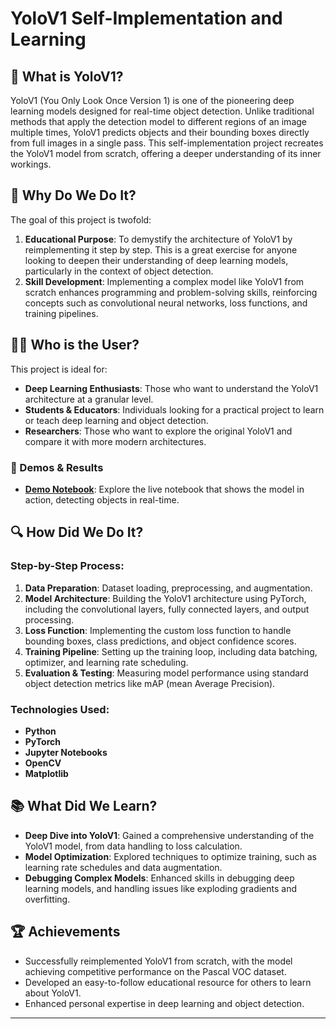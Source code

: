 # YoloV1 Self-Implementation and Learning

## 🌟 What is YoloV1?

YoloV1 (You Only Look Once Version 1) is one of the pioneering deep learning models designed for real-time object detection. Unlike traditional methods that apply the detection model to different regions of an image multiple times, YoloV1 predicts objects and their bounding boxes directly from full images in a single pass. This self-implementation project recreates the YoloV1 model from scratch, offering a deeper understanding of its inner workings.

## 🎯 Why Do We Do It?

The goal of this project is twofold:
1. **Educational Purpose**: To demystify the architecture of YoloV1 by reimplementing it step by step. This is a great exercise for anyone looking to deepen their understanding of deep learning models, particularly in the context of object detection.
2. **Skill Development**: Implementing a complex model like YoloV1 from scratch enhances programming and problem-solving skills, reinforcing concepts such as convolutional neural networks, loss functions, and training pipelines.

## 🧑‍💻 Who is the User?

This project is ideal for:
- **Deep Learning Enthusiasts**: Those who want to understand the YoloV1 architecture at a granular level.
- **Students & Educators**: Individuals looking for a practical project to learn or teach deep learning and object detection.
- **Researchers**: Those who want to explore the original YoloV1 and compare it with more modern architectures.

### 🚀 Demos & Results

- **[Demo Notebook](https://www.kaggle.com/code/quanhoangngoc/yolov1-self-learning-pytorch-keras)**: Explore the live notebook that shows the model in action, detecting objects in real-time.

## 🔍 How Did We Do It?

### Step-by-Step Process:
1. **Data Preparation**: Dataset loading, preprocessing, and augmentation.
2. **Model Architecture**: Building the YoloV1 architecture using PyTorch, including the convolutional layers, fully connected layers, and output processing.
3. **Loss Function**: Implementing the custom loss function to handle bounding boxes, class predictions, and object confidence scores.
4. **Training Pipeline**: Setting up the training loop, including data batching, optimizer, and learning rate scheduling.
5. **Evaluation & Testing**: Measuring model performance using standard object detection metrics like mAP (mean Average Precision).

### Technologies Used:
- **Python**
- **PyTorch**
- **Jupyter Notebooks**
- **OpenCV**
- **Matplotlib**

## 📚 What Did We Learn?

- **Deep Dive into YoloV1**: Gained a comprehensive understanding of the YoloV1 model, from data handling to loss calculation.
- **Model Optimization**: Explored techniques to optimize training, such as learning rate schedules and data augmentation.
- **Debugging Complex Models**: Enhanced skills in debugging deep learning models, and handling issues like exploding gradients and overfitting.
  
## 🏆 Achievements

- Successfully reimplemented YoloV1 from scratch, with the model achieving competitive performance on the Pascal VOC dataset.
- Developed an easy-to-follow educational resource for others to learn about YoloV1.
- Enhanced personal expertise in deep learning and object detection.

---

